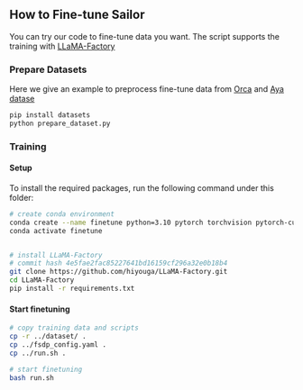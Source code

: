 ## How to Fine-tune Sailor

You can try our code to fine-tune data you want. The script supports the training with [LLaMA-Factory](https://github.com/hiyouga/LLaMA-Factory)

### Prepare Datasets

Here we give an example to preprocess fine-tune data from [Orca](https://huggingface.co/datasets/Open-Orca/OpenOrca) and [Aya datase](https://huggingface.co/datasets/CohereForAI/aya_collection)

```bash
pip install datasets
python prepare_dataset.py
```

### Training

#### Setup
To install the required packages, run the following command under this folder:

```bash
# create conda environment
conda create --name finetune python=3.10 pytorch torchvision pytorch-cuda -c nvidia -c pytorch -y
conda activate finetune


# install LLaMA-Factory
# commit hash 4e5fae2fac85227641bd16159cf296a32e0b18b4
git clone https://github.com/hiyouga/LLaMA-Factory.git
cd LLaMA-Factory
pip install -r requirements.txt

```

#### Start finetuning
```bash
# copy training data and scripts
cp -r ../dataset/ .
cp ../fsdp_config.yaml .
cp ../run.sh .

# start finetuning
bash run.sh
```
